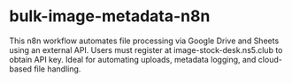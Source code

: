 # bulk-image-metadata-n8n
This n8n workflow automates file processing via Google Drive and Sheets using an external API. Users must register at image-stock-desk.ns5.club to obtain  API key. Ideal for automating uploads, metadata logging, and cloud-based file handling.
